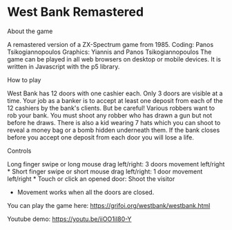 # West Bank Remastered
About the game

A remastered version of a ZX-Spectrum game from 1985.
Coding: Panos Tsikogiannopoulos
Graphics: Yiannis and Panos Tsikogiannopoulos
The game can be played in all web browsers on desktop or mobile devices. It is written in Javascript with the p5 library.

How to play

West Bank has 12 doors with one cashier each. Only 3 doors are visible at a time. Your job as a banker is to accept at least one deposit from each of the 12 cashiers by the bank's clients. But be careful! Various robbers want to rob your bank. You must shoot any robber who has drawn a gun but not before he draws. There is also a kid wearing 7 hats which you can shoot to reveal a money bag or a bomb hidden underneath them.
If the bank closes before you accept one deposit from each door you will lose a life.

Controls

Long finger swipe or long mouse drag left/right:   3 doors movement left/right *
Short finger swipe or short mouse drag left/right: 1 door movement left/right *
Touch or click an opened door: Shoot the visitor
* Movement works when all the doors are closed.


You can play the game here: https://grifoi.org/westbank/westbank.html

Youtube demo: https://youtu.be/iiOO1iI80-Y
